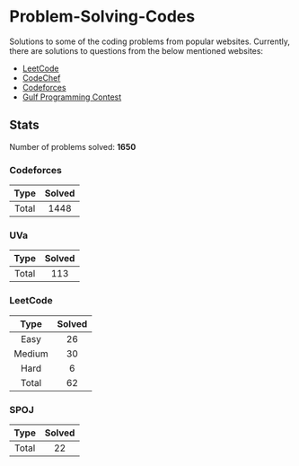 # Problem-Solving-Codes

Solutions to some of the coding problems from popular websites. Currently, there are solutions to questions from the below mentioned websites:

*	[LeetCode](leetCode.come/ "LeetCode")
*	[CodeChef](CodeChef/ "CodeChef")
*	[Codeforces](Codeforces/ "Codeforces")
*	[Gulf Programming Contest](Gulf%20Programming%20Contest/ "GPC")

## Stats

Number of problems solved: **1650**

### Codeforces

| Type   | Solved |
|:------:|:------:|
| Total	 | 1448   |


### UVa

| Type   | Solved |
|:------:|:------:|
| Total	 | 113    |


### LeetCode

| Type   | Solved |
|:------:|:------:|
| Easy   | 26     |
| Medium | 30     |
| Hard   | 6      |
| Total  | 62     |


### SPOJ

| Type   | Solved |
|:------:|:------:|
| Total	 | 22    |

